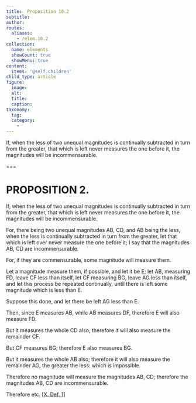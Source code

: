 ```yaml
---
title:  Proposition 10.2
subtitle: 
author:
routes:
  aliases:
    - /elem.10.2
collection:
  name: elements
  showCount: true
  showMenu: true
content:
  items: '@self.children'
child_type: article
figure:
  image:
  alt:
  title:
  caption:
taxonomy:
  tag:
  category:
    - 
---
```


<p>
       <hi rend="ital">If, when the less of two unequal magnitudes is continually subtracted in turn from the greater, that which is left never measures the one before it, the magnitudes will be incommensurable.</hi>
      </p>

===

<h1>PROPOSITION 2.</h1>
<p>
       <span class="ital">If, when the less of two unequal magnitudes is continually subtracted in turn from the greater, that which is left never measures the one before it, the magnitudes will be incommensurable.</span>
      </p>

<p>For, there being two unequal magnitudes <span class="ital">AB</span>, <span class="ital">CD</span>, and <span class="ital">AB</span> being the less, when the less is continually subtracted in turn from the greater, let that which is left over never measure the one before it; I say that the magnitudes <span class="ital">AB</span>, <span class="ital">CD</span> are incommensurable. 
      </p>

<p>For, if they are commensurable, some magnitude will measure them. </p>

<p>Let a magnitude measure them, if possible, and let it be <span class="ital">E</span>; let <span class="ital">AB</span>, measuring <span class="ital">FD</span>, leave <span class="ital">CF</span> less than itself, let <span class="ital">CF</span> measuring <span class="ital">BG</span>, leave <span class="ital">AG</span> less than itself, and let this process be repeated continually, until there is left some magnitude which is less than <span class="ital">E</span>. </p>

<p>Suppose this done, and let there be left <span class="ital">AG</span> less than <span class="ital">E</span>. </p>

<p>Then, since <span class="ital">E</span> measures <span class="ital">AB</span>, while <span class="ital">AB</span> measures <span class="ital">DF</span>, therefore <span class="ital">E</span> will also measure <span class="ital">FD</span>. </p>

<p>But it measures the whole <span class="ital">CD</span> also; therefore it will also measure the remainder <span class="ital">CF</span>. </p>

<p>But <span class="ital">CF</span> measures <span class="ital">BG</span>; therefore <span class="ital">E</span> also measures <span class="ital">BG</span>. </p>

<p>But it measures the whole <span class="ital">AB</span> also; therefore it will also measure the remainder <span class="ital">AG</span>, the greater the less: which is impossible. </p>

<p>Therefore no magnitude will measure the magnitudes <span class="ital">AB</span>, <span class="ital">CD</span>; therefore the magnitudes <span class="ital">AB</span>, <span class="ital">CD</span> are incommensurable. </p>

<p>Therefore etc. [<a href="/elem.10.def.1">X. Def. 1</a>]<pb n="18"/></p>
